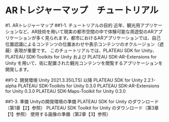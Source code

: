 # ARトレジャーマップ　チュートリアル
     
 
#1. ARトレジャーマップ
##1-1. チュートリアルの目的
近年、観光用アプリケーションなど、AR技術を用いて現実の都市空間の中で体験可能な周遊型のARアプリケーションが多く見られます。都市におけるARアプリケーションでは、自己位置認識によるコンテンツの位置あわせや表示コンテンツのオクルージョン（遮蔽）表現が重要です。
このチュートリアルでは、PLATEAU SDK for Unity、 PLATEAU SDK-Toolkits for Unity および PLATEAU SDK-AR-Extensions for Unity を用いて、街に配置された観光コンテンツを閲覧するアプリケーションを開発します。

##1-2. 開発環境
Unity 2021.3.35(LTS) 以降
PLATEAU SDK for Unity  2.2.1-alpha
PLATEAU SDK-Toolkits for Unity 0.3.0
PLATEAU SDK-AR-Extensions for Unity 0.3.0
PLATEAU SDK-Maps-Toolkit for Unity 0.3.0

##1-3. 準備
Unityの開発環境の準備
PLATEAU SDK for Unity のダウンロード（第1章【2】参照）
PLATEAU SDK Toolkit for Unity のダウンロード（第3章【1】参照）
使用する画像の準備（第2章【3】参照）



